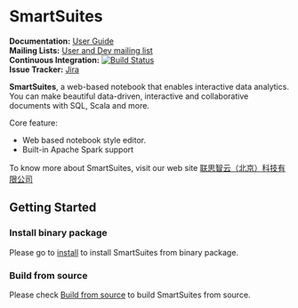 # SmartSuites

**Documentation:** [User Guide](https://www.baidu.com)<br/>
**Mailing Lists:** [User and Dev mailing list](https://www.baidu.com)<br/>
**Continuous Integration:** [![Build Status](https://www.baidu.com)](https://www.baidu.com) <br/>
**Issue Tracker:** [Jira](https://www.baidu.com)<br/>


**SmartSuites**, a web-based notebook that enables interactive data analytics. You can make beautiful data-driven, interactive and collaborative documents with SQL, Scala and more.

Core feature:
   * Web based notebook style editor.
   * Built-in Apache Spark support


To know more about SmartSuites, visit our web site [联思智云（北京）科技有限公司](https://www.baidu.com)


## Getting Started

### Install binary package
Please go to [install](https://www.baidu.com) to install SmartSuites from binary package.

### Build from source
Please check [Build from source](https://www.baidu.com) to build SmartSuites from source.


